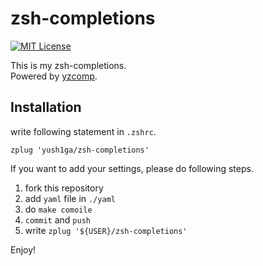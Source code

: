 zsh-completions
===
[![MIT License](http://img.shields.io/badge/license-MIT-blue.svg?style=flat)](LICENSE)

This is my zsh-completions.  
Powered by [yzcomp](https://github.com/yush1ga/yzcomp).

## Installation

write following statement in `.zshrc`.

```.zshrc
zplug 'yush1ga/zsh-completions'
```

If you want to add your settings, please do following steps.

1. fork this repository
2. add `yaml` file in `./yaml`
3. do `make comoile` 
4. `commit` and `push`
5. write `zplug '${USER}/zsh-completions'`

Enjoy!